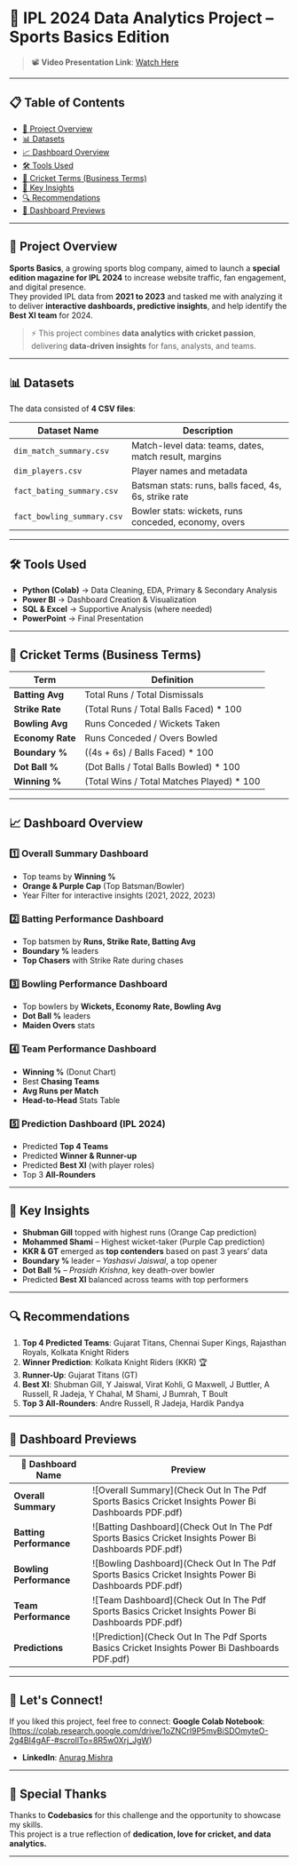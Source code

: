 # 🏏 IPL 2024 Data Analytics Project – Sports Basics Edition

> 📽️ **Video Presentation Link**: [Watch Here]([https://youtu.be/Qz9WkNEv9pA?si=rd1v7b2bZfVF0LFB](https://youtu.be/Qz9WkNEv9pA?si=rd1v7b2bZfVF0LFB)])

---

## 📋 Table of Contents
- [📌 Project Overview](#-project-overview)
- [📊 Datasets](#-datasets)
- [📈 Dashboard Overview](#-dashboard-overview)
- [🛠️ Tools Used](#-tools-used)
- [🏏 Cricket Terms (Business Terms)](#-cricket-terms-business-terms)
- [🎯 Key Insights](#-key-insights)
- [🔍 Recommendations](#-recommendations)
- [📸 Dashboard Previews](#-dashboard-previews)

---

## 📌 Project Overview

**Sports Basics**, a growing sports blog company, aimed to launch a **special edition magazine for IPL 2024** to increase website traffic, fan engagement, and digital presence.  
They provided IPL data from **2021 to 2023** and tasked me with analyzing it to deliver **interactive dashboards, predictive insights**, and help identify the **Best XI team** for 2024.

> ⚡ This project combines **data analytics with cricket passion**, delivering **data-driven insights** for fans, analysts, and teams.

---

## 📊 Datasets

The data consisted of **4 CSV files**:

| Dataset Name               | Description                                              |
|---------------------------|----------------------------------------------------------|
| `dim_match_summary.csv`   | Match-level data: teams, dates, match result, margins    |
| `dim_players.csv`         | Player names and metadata                                |
| `fact_bating_summary.csv` | Batsman stats: runs, balls faced, 4s, 6s, strike rate     |
| `fact_bowling_summary.csv`| Bowler stats: wickets, runs conceded, economy, overs     |

---

## 🛠️ Tools Used

- **Python (Colab)** → Data Cleaning, EDA, Primary & Secondary Analysis
- **Power BI** → Dashboard Creation & Visualization
- **SQL & Excel** → Supportive Analysis (where needed)
- **PowerPoint** → Final Presentation

---

## 🏏 Cricket Terms (Business Terms)

| Term               | Definition                                                                 |
|--------------------|----------------------------------------------------------------------------|
| **Batting Avg**    | Total Runs / Total Dismissals                                              |
| **Strike Rate**    | (Total Runs / Total Balls Faced) * 100                                     |
| **Bowling Avg**    | Runs Conceded / Wickets Taken                                              |
| **Economy Rate**   | Runs Conceded / Overs Bowled                                               |
| **Boundary %**     | ((4s + 6s) / Balls Faced) * 100                                            |
| **Dot Ball %**     | (Dot Balls / Total Balls Bowled) * 100                                     |
| **Winning %**      | (Total Wins / Total Matches Played) * 100                                  |

---

## 📈 Dashboard Overview

### 1️⃣ **Overall Summary Dashboard**
- Top teams by **Winning %**
- **Orange & Purple Cap** (Top Batsman/Bowler)
- Year Filter for interactive insights (2021, 2022, 2023)

### 2️⃣ **Batting Performance Dashboard**
- Top batsmen by **Runs, Strike Rate, Batting Avg**
- **Boundary %** leaders
- **Top Chasers** with Strike Rate during chases

### 3️⃣ **Bowling Performance Dashboard**
- Top bowlers by **Wickets, Economy Rate, Bowling Avg**
- **Dot Ball %** leaders
- **Maiden Overs** stats

### 4️⃣ **Team Performance Dashboard**
- **Winning %** (Donut Chart)
- Best **Chasing Teams**
- **Avg Runs per Match**
- **Head-to-Head** Stats Table

### 5️⃣ **Prediction Dashboard (IPL 2024)**
- Predicted **Top 4 Teams**
- Predicted **Winner & Runner-up**
- Predicted **Best XI** (with player roles)
- Top 3 **All-Rounders**

---

## 🎯 Key Insights

- **Shubman Gill** topped with highest runs (Orange Cap prediction)
- **Mohammed Shami** – Highest wicket-taker (Purple Cap prediction)
- **KKR & GT** emerged as **top contenders** based on past 3 years’ data
- **Boundary %** leader – *Yashasvi Jaiswal*, a top opener
- **Dot Ball %** – *Prasidh Krishna*, key death-over bowler
- Predicted **Best XI** balanced across teams with top performers

---

## 🔍 Recommendations

1. **Top 4 Predicted Teams**: Gujarat Titans, Chennai Super Kings, Rajasthan Royals, Kolkata Knight Riders
2. **Winner Prediction**: Kolkata Knight Riders (KKR) 🏆
3. **Runner-Up**: Gujarat Titans (GT)
4. **Best XI**: Shubman Gill, Y Jaiswal, Virat Kohli, G Maxwell, J Buttler, A Russell, R Jadeja, Y Chahal, M Shami, J Bumrah, T Boult
5. **Top 3 All-Rounders**: Andre Russell, R Jadeja, Hardik Pandya

---

## 📸 Dashboard Previews

| 🔹 Dashboard Name        | Preview                                     |
|-------------------------|---------------------------------------------|
| **Overall Summary**     | ![Overall Summary](Check Out In The Pdf Sports Basics Cricket Insights Power Bi Dashboards PDF.pdf)     |
| **Batting Performance** | ![Batting Dashboard](Check Out In The Pdf Sports Basics Cricket Insights Power Bi Dashboards PDF.pdf)   |
| **Bowling Performance** | ![Bowling Dashboard](Check Out In The Pdf Sports Basics Cricket Insights Power Bi Dashboards PDF.pdf)  |
| **Team Performance**    | ![Team Dashboard](Check Out In The Pdf Sports Basics Cricket Insights Power Bi Dashboards PDF.pdf)         |
| **Predictions**         | ![Prediction](Check Out In The Pdf Sports Basics Cricket Insights Power Bi Dashboards PDF.pdf)      |

---

## 🚀 Let's Connect!
If you liked this project, feel free to connect:
 **Google Colab Notebook**: [https://colab.research.google.com/drive/1oZNCrl9P5mvBiSDOmyteO-2g4BI4gAF-#scrollTo=8R5w0Xrj_JgW)
- **LinkedIn**: [Anurag Mishra](https://www.linkedin.com/in/anurag-mishra-b17051288/) 

---

## 🙏 Special Thanks
Thanks to **Codebasics** for this challenge and the opportunity to showcase my skills.  
This project is a true reflection of **dedication, love for cricket, and data analytics.**

---

